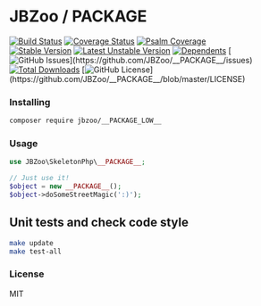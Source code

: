 # JBZoo / __PACKAGE__

[![Build Status](https://travis-ci.org/JBZoo/__PACKAGE__.svg)](https://travis-ci.org/JBZoo/__PACKAGE__)    [![Coverage Status](https://coveralls.io/repos/JBZoo/__PACKAGE__/badge.svg)](https://coveralls.io/github/JBZoo/__PACKAGE__)    [![Psalm Coverage](https://shepherd.dev/github/JBZoo/__PACKAGE__/coverage.svg)](https://shepherd.dev/github/JBZoo/__PACKAGE__)    
[![Stable Version](https://poser.pugx.org/jbzoo/__PACKAGE_LOW__/version)](https://packagist.org/packages/jbzoo/__PACKAGE_LOW__)    [![Latest Unstable Version](https://poser.pugx.org/jbzoo/__PACKAGE_LOW__/v/unstable)](https://packagist.org/packages/jbzoo/__PACKAGE_LOW__)    [![Dependents](https://poser.pugx.org/jbzoo/__PACKAGE_LOW__/dependents)](https://packagist.org/packages/jbzoo/__PACKAGE_LOW__/dependents?order_by=downloads)    [![GitHub Issues](https://img.shields.io/github/issues/jbzoo/__PACKAGE_LOW__)](https://github.com/JBZoo/__PACKAGE__/issues)    [![Total Downloads](https://poser.pugx.org/jbzoo/__PACKAGE_LOW__/downloads)](https://packagist.org/packages/jbzoo/__PACKAGE_LOW__/stats)    [![GitHub License](https://img.shields.io/github/license/jbzoo/__PACKAGE_LOW__)](https://github.com/JBZoo/__PACKAGE__/blob/master/LICENSE)



### Installing

```sh
composer require jbzoo/__PACKAGE_LOW__
```


### Usage

```php
use JBZoo\SkeletonPhp\__PACKAGE__;

// Just use it!
$object = new __PACKAGE__();
$object->doSomeStreetMagic(':)');
```


## Unit tests and check code style
```sh
make update
make test-all
```


### License

MIT

